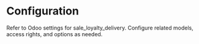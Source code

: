 # Configuration

Refer to Odoo settings for sale_loyalty_delivery. Configure related models, access rights, and options as needed.
